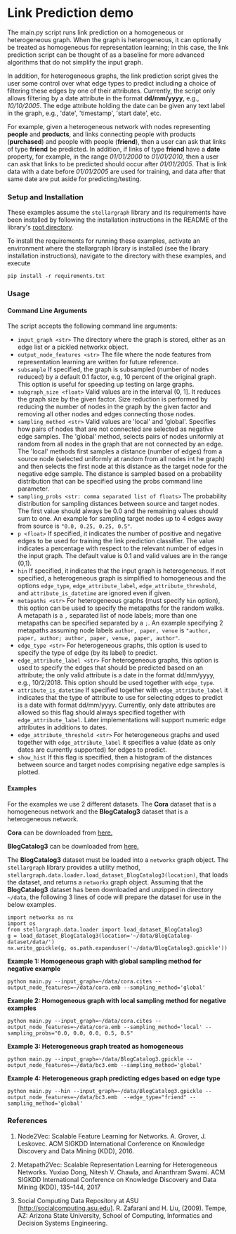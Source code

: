 # Link Prediction demo

The main.py script runs link prediction on a homogeneous or heterogeneous graph. When
the graph is heterogeneous, it can optionally be treated as homogeneous for representation learning; in
this case, the link prediction script can be thought of as a baseline for more advanced
algorithms that do not simplify the input graph. 

In addition, for heterogeneous graphs, the link prediction script gives the user some control over what edge 
types to predict including a choice of filtering these edges by one of their attributes. Currently, the script only
allows filtering by a date attribute in the format **dd/mm/yyyy**, e.g., *10/10/2005*. The edge attribute holding the date
can be given any text label in the graph, e.g., 'date', 'timestamp', 'start date', etc. 

For example, given a heterogeneous network with nodes representing **people** and **products**, and links connecting people with products 
(**purchased**) and people with people (**friend**), then a user can ask that links of type **friend** be predicted. In addition,
if links of type **friend** have a **date** property, for example, in the range *01/01/2000* to *01/01/2010*, then a user
can ask that links to be predicted should occur after *01/01/2005*. That is link data with a date before *01/01/2005* are
used for training, and data after that same date are put aside for predicting/testing.


### Setup and Installation

These examples assume the `stellargraph` library and its requirements have been installed by following the installation instructions in the README of the library's [root directory](https://github.com/stellargraph/stellargraph).

To install the requirements for running these examples, activate an environment where the stellargraph library is installed (see the library installation instructions), navigate to the directory with these examples, and execute

```pip install -r requirements.txt```


### Usage

#### Command Line Arguments
The script accepts the following command line arguments:
               
- `input_graph <str>`  The directory where the graph is stored, either as an edge list or a pickled networkx object.
- `output_node_features <str>` The file where the node features from representation learning are written 
for future reference.
- `subsample` If specified, the graph is subsampled (number of nodes reduced) by a default 0.1 factor, e.g,
10 percent of the original graph. This option is useful for speeding up testing on large graphs.
- `subgraph_size <float>` Valid values are in the interval (0, 1]. It reduces the graph size by the given factor. 
Size reduction is performed by reducing the number of nodes in the graph by the given factor and removing all other
nodes and edges connecting those nodes.
- `sampling_method <str>` Valid values are 'local' and 'global'. Specifies how pairs of nodes that are not connected are 
selected as negative edge samples. The 'global' method, selects pairs of nodes uniformly at random from all nodes in 
the graph that are not connected by an edge. The 'local' methods first samples a distance (number of edges) from a 
source node (selected uniformly at random from all nodes int he graph) and then selects the first node at this distance 
as the target node for the negative edge sample. The distance is sampled based on a probability distribution that can 
be specified using the probs command line parameter.
- `sampling_probs <str: comma separated list of floats>` The probability distribution for sampling distances between 
source and target nodes. The first value should always be 0.0 and the remaining values should sum to one. An example for 
sampling target nodes up to 4 edges away from source is `"0.0, 0.25, 0.25, 0.5"`.
- `p <float>` If specified, it indicates the number of positive and negative edges to be used for training
the link prediction classifier. The value indicates a percentage with respect to the relevant number of
edges in the input graph. The default value is 0.1 and valid values are in the range (0,1).
- `hin` If specified, it indicates that the input graph is heterogeneous. If not specified, a heterogeneous graph is
simplified to homogeneous and the options `edge_type`, `edge_attribute_label`, `edge_attribute_threshold`, and
`attribute_is_datetime` are ignored even if given.
- `metapaths <str>` For heterogeneous graphs (must specify `hin` option), this option can be used to specify the 
metapaths for the random walks. A metapath is a `,` separated list of node labels; more than one metapaths can
be specified separated by a `;`. An example specifying 2 metapaths assuming node labels `author, paper, venue` is
`"author, paper, author; author, paper, venue, paper, author"`.
- `edge_type <str>` For heterogeneous graphs, this option is used to specify the type of edge (by its label) to
predict. 
- `edge_attribute_label <str>` For heterogeneous graphs, this option is used to specify the edges that should be
predicted based on an attribute; the only valid attribute is a date in the format dd/mm/yyyy, e.g., 10/2/2018. This
option should be used together with `edge_type`.
- `attribute_is_datetime` If specified together with `edge_attribute_label` it indicates that the type of attribute
to use for selecting edges to predict is a date with format dd/mm/yyyy. Currently, only date attributes are allowed so
this flag should always specified together with `edge_attribute_label`. Later implementations will support numeric
edge attributes in additions to dates.
- `edge_attribute_threshold <str>` For heterogeneous graphs and used together with `edge_attribute_label` it specifies
a value (date as only dates are currently supported) for edges to predict.
- `show_hist` If this flag is specified, then a histogram of the distances between source and target nodes comprising
negative edge samples is plotted. 

#### Examples

For the examples we use 2 different datasets. The **Cora** dataset that is a homogeneous network and the 
**BlogCatalog3** dataset that is a heterogeneous network. 

**Cora** can be downloaded from [here.](https://linqs-data.soe.ucsc.edu/public/lbc/cora.tgz)

**BlogCatalog3** can be downloaded from [here.]( http://socialcomputing.asu.edu/datasets/BlogCatalog3)

The **BlogCatalog3** dataset must be loaded into a `networkx` graph object. The `stellargraph` library provides a 
utility method, `stellargraph.data.loader.load_dataset_BlogCatalog3(location)`, that loads the dataset, 
and returns a `networkx` graph object. Assuming that the **BlogCatalog3** dataset has been downloaded and unzipped
in directory `~/data`, the following 3 lines of code will prepare the dataset for use in the below examples.

```
import networkx as nx
import os
from stellargraph.data.loader import load_dataset_BlogCatalog3
g = load_dataset_BlogCatalog3(location='~/data/BlogCatalog-dataset/data/')
nx.write_gpickle(g, os.path.expanduser('~/data/BlogCatalog3.gpickle'))
```


**Example 1: Homogeneous graph with global sampling method for negative example** 
``` 
python main.py --input_graph=~/data/cora.cites --output_node_features=~/data/cora.emb --sampling_method='global'
```

**Example 2: Homogeneous graph with local sampling method for negative examples** 
``` 
python main.py --input_graph=~/data/cora.cites --output_node_features=~/data/cora.emb --sampling_method='local' --sampling_probs="0.0, 0.0, 0.0, 0.5, 0.5"
```

**Example 3: Heterogeneous graph treated as homogeneous** 
``` 
python main.py --input_graph=~/data/BlogCatalog3.gpickle --output_node_features=~/data/bc3.emb --sampling_method='global'
```

**Example 4: Heterogeneous graph predicting edges based on edge type** 
``` 
python main.py --hin --input_graph=~/data/BlogCatalog3.gpickle --output_node_features=~/data/bc3.emb  --edge_type="friend" --sampling_method='global'
```

### References

1. Node2Vec: Scalable Feature Learning for Networks. A. Grover, J. Leskovec. ACM SIGKDD International Conference on Knowledge Discovery and Data Mining (KDD), 2016. 

2. Metapath2Vec: Scalable Representation Learning for Heterogeneous Networks. Yuxiao Dong, Nitesh V. Chawla, and Ananthram Swami. ACM SIGKDD International Conference on Knowledge Discovery and Data Mining (KDD), 135–144, 2017 

3. Social Computing Data Repository at ASU [http://socialcomputing.asu.edu]. R. Zafarani and H. Liu, (2009). Tempe, AZ: Arizona State University, School of Computing, Informatics and Decision Systems Engineering.
